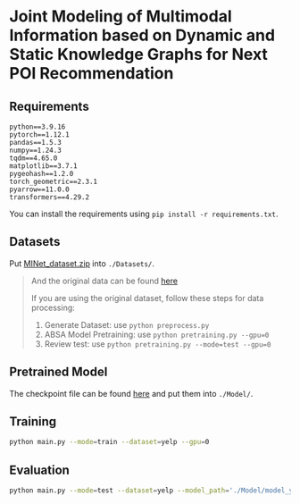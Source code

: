 # Joint Modeling of Multimodal Information based on Dynamic and Static Knowledge Graphs for Next POI Recommendation

## Requirements

```
python==3.9.16
pytorch==1.12.1
pandas==1.5.3
numpy==1.24.3
tqdm==4.65.0
matplotlib==3.7.1
pygeohash==1.2.0
torch_geometric==2.3.1
pyarrow==11.0.0
transformers==4.29.2
```

You can install the requirements using `pip install -r requirements.txt`.

## Datasets

Put [MINet_dataset.zip](https://drive.google.com/file/d/1yVQsUPHqW59Bz6CBmLGMJuknVyW_zqLU/view?usp=sharing) into `./Datasets/`.

> And the original data can be found [here](https://www.yelp.com/dataset)
> 
> If you are using the original dataset, follow these steps for data processing:
> 
> 1. Generate Dataset: use `python preprocess.py`
> 2. ABSA Model Pretraining: use `python pretraining.py --gpu=0`
> 3. Review test: use `python pretraining.py --mode=test --gpu=0`

## Pretrained Model

The checkpoint file can be found [here](https://drive.google.com/file/d/1A_JSyWT___Z53LP8fdbSYoG8vwOTgtIw/view?usp=sharing) and put them into `./Model/`.

## Training

```bash
python main.py --mode=train --dataset=yelp --gpu=0
```

## Evaluation

```bash
python main.py --mode=test --dataset=yelp --model_path='./Model/model_yelp.pkl' --gpu=0
```